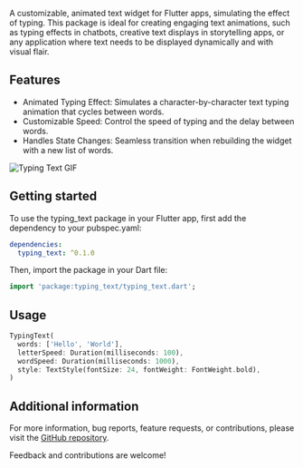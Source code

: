 <!--
This README describes the package. If you publish this package to pub.dev,
this README's contents appear on the landing page for your package.

For information about how to write a good package README, see the guide for
[writing package pages](https://dart.dev/guides/libraries/writing-package-pages).

For general information about developing packages, see the Dart guide for
[creating packages](https://dart.dev/guides/libraries/create-library-packages)
and the Flutter guide for
[developing packages and plugins](https://flutter.dev/developing-packages).
-->

A customizable, animated text widget for Flutter apps, simulating the effect of typing.
This package is ideal for creating engaging text animations, such as typing effects in chatbots, creative text displays in storytelling apps, or any application where text needs to be displayed dynamically and with visual flair.

## Features

* Animated Typing Effect: Simulates a character-by-character text typing animation that cycles between words.
* Customizable Speed: Control the speed of typing and the delay between words.
* Handles State Changes: Seamless transition when rebuilding the widget with a new list of words.

![Typing Text GIF](https://media2.giphy.com/media/v1.Y2lkPTc5MGI3NjExbW9yczh3Mmx6ZHR6NHgxcmVxNWRvOWdodWg2c3hrazY4M29jbm5sZSZlcD12MV9pbnRlcm5hbF9naWZfYnlfaWQmY3Q9Zw/guGGYsKLCjFiacvLdK/giphy.gif)

## Getting started

To use the typing_text package in your Flutter app, first add the dependency to your pubspec.yaml:

```yaml
dependencies:
  typing_text: ^0.1.0
```

Then, import the package in your Dart file:

```dart
import 'package:typing_text/typing_text.dart';
```

## Usage

```dart
TypingText(
  words: ['Hello', 'World'],
  letterSpeed: Duration(milliseconds: 100),
  wordSpeed: Duration(milliseconds: 1000),
  style: TextStyle(fontSize: 24, fontWeight: FontWeight.bold),
)
```

## Additional information

For more information, bug reports, feature requests, or contributions, please visit the [GitHub repository](https://github.com/CameronMcClymont/typing_text).

Feedback and contributions are welcome!
